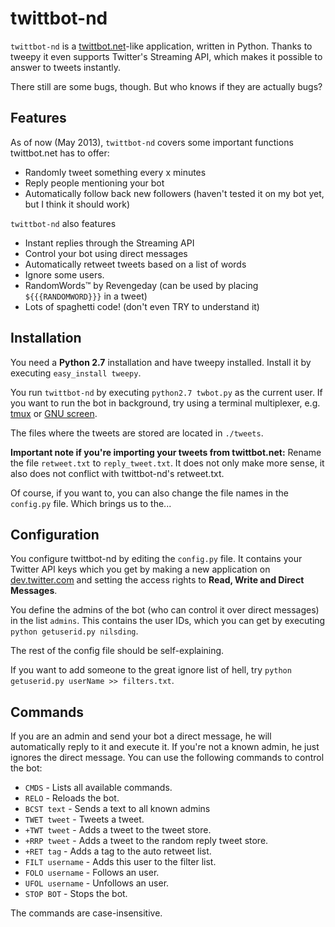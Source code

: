 twittbot-nd
===========

`twittbot-nd` is a [twittbot.net](http://twittbot.net)-like application, written in Python. Thanks to tweepy it even supports Twitter's Streaming API, which makes it possible to answer to tweets instantly.

There still are some bugs, though. But who knows if they are actually bugs?

Features
--------

As of now (May 2013), `twittbot-nd` covers some important functions twittbot.net has to offer:

* Randomly tweet something every x minutes
* Reply people mentioning your bot
* Automatically follow back new followers (haven't tested it on my bot yet, but I think it should work)

`twittbot-nd` also features

* Instant replies through the Streaming API
* Control your bot using direct messages
* Automatically retweet tweets based on a list of words
* Ignore some users.
* RandomWords™ by Revengeday (can be used by placing `${{{RANDOMWORD}}}` in a tweet)
* Lots of spaghetti code! (don't even TRY to understand it)

Installation
------------

You need a **Python 2.7** installation and have tweepy installed. Install it by executing `easy_install tweepy`.

You run `twittbot-nd` by executing `python2.7 twbot.py` as the current user. If you want to run the bot in background, try using a terminal multiplexer, e.g. [tmux](http://tmux.sourceforge.net) or [GNU screen](http://www.gnu.org/software/screen/).

The files where the tweets are stored are located in `./tweets`.

**Important note if you're importing your tweets from twittbot.net:** Rename the file `retweet.txt` to `reply_tweet.txt`. It does not only make more sense, it also does not conflict with twittbot-nd's retweet.txt. 

Of course, if you want to, you can also change the file names in the `config.py` file. Which brings us to the...

Configuration
-------------

You configure twittbot-nd by editing the `config.py` file. It contains your Twitter API keys which you get by making a new application on [dev.twitter.com](https://dev.twitter.com) and setting the access rights to **Read, Write and Direct Messages**.

You define the admins of the bot (who can control it over direct messages) in the list `admins`. This contains the user IDs, which you can get by executing `python getuserid.py nilsding`. 

The rest of the config file should be self-explaining.

If you want to add someone to the great ignore list of hell, try `python getuserid.py userName >> filters.txt`.

Commands
--------

If you are an admin and send your bot a direct message, he will automatically reply to it and execute it. If you're not a known admin, he just ignores the direct message.
You can use the following commands to control the bot:

* `CMDS` - Lists all available commands.
* `RELO` - Reloads the bot.
* `BCST text` - Sends a text to all known admins
* `TWET tweet` - Tweets a tweet.
* `+TWT tweet` - Adds a tweet to the tweet store.
* `+RRP tweet` - Adds a tweet to the random reply tweet store.
* `+RET tag` - Adds a tag to the auto retweet list.
* `FILT username` - Adds this user to the filter list.
* `FOLO username` - Follows an user.
* `UFOL username` - Unfollows an user.
* `STOP BOT` - Stops the bot. 

The commands are case-insensitive.
